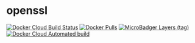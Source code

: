 # openssl

[![Docker Cloud Build Status](https://img.shields.io/docker/cloud/build/shubhamtatvamasi/openssl)](https://hub.docker.com/r/shubhamtatvamasi/openssl)
[![Docker Pulls](https://img.shields.io/docker/pulls/shubhamtatvamasi/openssl)](https://hub.docker.com/r/shubhamtatvamasi/openssl)
[![MicroBadger Layers (tag)](https://img.shields.io/microbadger/layers/shubhamtatvamasi/openssl/latest)](https://hub.docker.com/r/shubhamtatvamasi/openssl)
[![Docker Cloud Automated build](https://img.shields.io/docker/cloud/automated/shubhamtatvamasi/openssl)](https://hub.docker.com/r/shubhamtatvamasi/openssl)
